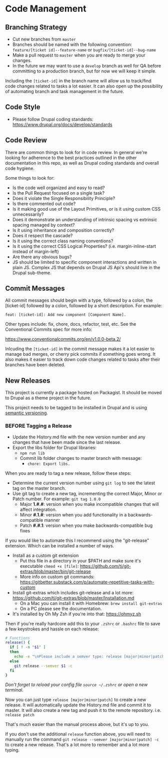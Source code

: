 # Code Management

## Branching Strategy

 - Cut new branches from `master`
 - Branches should be named with the following convention: `feature/[ticket id]--feature-name` or `bugfix/[ticket-id]--bug-name`
 - Make a pull request to `master` when you are ready to merge your changes.
 - In the future we may want to use a `develop` branch as well for QA before committing to a production branch, but for now we will keep it simple.

Including the `[ticket-id]` in the branch name will allow us to track/find code changes related to tasks a lot easier. It can also open up the possibility of automating branch and task management in the future.


## Code Style

 - Please follow Drupal coding standards: https://www.drupal.org/docs/develop/standards


## Code Review

There are common things to look for in code review. In general we're looking for adherence to the best practices outlined in the other documentation in this repo, as well as Drupal coding standards and overall code hygiene.

Some things to look for:

 - Is the code well organized and easy to read?
 - Is the Pull Request focused on a single task?
 - Does it violate the Single Responsibility Principle?
 - Is there commented out code?
 - Is it making good use of the Layout Primitives, or is it using custom CSS unnecessarily?
 - Does it demonstrate an understanding of intrinsic spacing vs extrinsic spacing managed by context?
 - Is it using inheritance and composition correctly?
 - Does it respect the cascade?
 - Is it using the correct class naming conventions?
 - Is it using the correct CSS Logical Properties? (i.e. margin-inline-start instead of margin-left)
 - Are there any obvious bugs?
 - JS should be limited to specific component interactions and written in plain JS. Complex JS that depends on Drupal JS Api's should live in the Drupal sub-theme.


## Commit Messages

All commit messages should begin with a type, followed by a colon, the [ticket-id] followed by a colon, followed by a short description. For example:

```
feat: [ticket-id]: Add new component [Component Name].
```

Other types include: fix, chore, docs, refactor, test, etc. See the Conventional Commits spec for more info:

https://www.conventionalcommits.org/en/v1.0.0-beta.2/

Inlcuding the `[ticket-id]` in the commit message makes it a lot easier to manage bad merges, or cherry pick commits if something goes wrong. It also makes it easier to track down code changes related to tasks after their branches have been deleted.


## New Releases

This project is currently a package hosted on Packagist. It should be moved to Drupal as a theme project in the future.

This project needs to be tagged to be installed in Drupal and is using [semantic versioning](https://semver.org/).


### BEFORE Tagging a Release

  - Update the History.md file with the new version number and any changes that have been made since the last release.
  - Export the libs folder for Drupal libraries:
    - `npm run lib`
    - Commit lib folder changes to master branch with message:
      - `chore: Export libs.`


When you are ready to tag a new release, follow these steps:

 - Determine the current version number using `git log` to see the latest tag on the master branch.
 - Use git tag to create a new tag, incrementing the correct Major, Minor or Patch number. For example: `git tag 1.0.0`
   - Major **1.#.#**: version when you make incompatible changes that will affect integration.
   - Minor **#.1.#**: version when you add functionality in a backwards-compatible manner
   - Patch **#.#.1**: version when you make backwards-compatible bug fixes

If you would like to automate this I recommend using the "git-release" extension. Which can be installed a number of ways.

  - Install as a custom git extension
    - Put this file in a directory in your $PATH and make sure it's executable `chmod +x [file]`: https://github.com/tj/git-extras/blob/master/bin/git-release
    - More info on custom git commands: https://gitbetter.substack.com/p/automate-repetitive-tasks-with-custom
  - Install git-extras which includes git-release and a lot more: https://github.com/tj/git-extras/blob/master/Installation.md
    - On a Mac you can install it with Homebrew: `brew install git-extras`
    - On a PC please see the documentation.
  - It's installed by Oh My Zsh if you're into that: https://ohmyz.sh

Then if you're really hardcore add this to your `.zshrc` or `.bashrc` file to save a few keystrokes and hassle on each release:

```bash
# Functions
release() {
  if [ ! -n "$1" ]
  then
    echo -e "\nPlease include a semver type: release [major|minor|patch]\n"
  else
    git release --semver $1 -c
  fi
}
```
*Don't forget to reload your config file `source ~/.zshrc` or open a new terminal.*

Now you can just type `release [major|minor|patch]` to create a new release. It will automatically update the History.md file and commit it to master. It will also create a new tag and push it to the remote repository. i.e. `release patch`

That's much easier than the manual process above, but it's up to you.

If you don't use the additional `release` function above, you will need to manually run the command `git release --semver [major|minor|patch] -c` to create a new release. That's a lot more to remember and a lot more typing.
